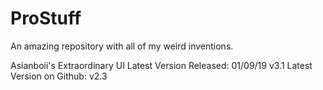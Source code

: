 # ProStuff
An amazing repository with all of my weird inventions.

Asianboii's Extraordinary UI
	Latest Version Released: 01/09/19 v3.1
	Latest Version on Github: v2.3
